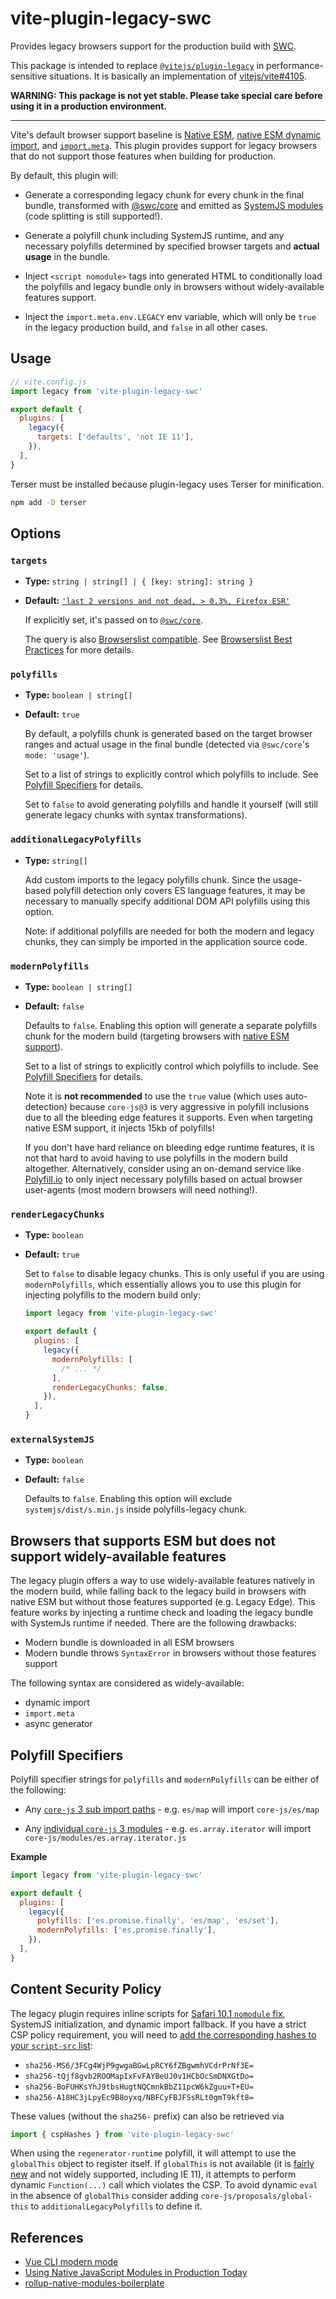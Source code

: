 # vite-plugin-legacy-swc

Provides legacy browsers support for the production build with [SWC](https://github.com/swc-project/swc).

This package is intended to replace [`@vitejs/plugin-legacy`](https://www.npmjs.com/package/@vitejs/plugin-legacy) in performance-sensitive situations. It is basically an implementation of [vitejs/vite#4105](https://github.com/vitejs/vite/pull/4105).

**WARNING: This package is not yet stable. Please take special care before using it in a production environment.**

---

Vite's default browser support baseline is [Native ESM](https://caniuse.com/es6-module), [native ESM dynamic import](https://caniuse.com/es6-module-dynamic-import), and [`import.meta`](https://caniuse.com/mdn-javascript_operators_import_meta). This plugin provides support for legacy browsers that do not support those features when building for production.

By default, this plugin will:

- Generate a corresponding legacy chunk for every chunk in the final bundle, transformed with [@swc/core](https://swc.rs/docs/configuration/supported-browsers) and emitted as [SystemJS modules](https://github.com/systemjs/systemjs) (code splitting is still supported!).

- Generate a polyfill chunk including SystemJS runtime, and any necessary polyfills determined by specified browser targets and **actual usage** in the bundle.

- Inject `<script nomodule>` tags into generated HTML to conditionally load the polyfills and legacy bundle only in browsers without widely-available features support.

- Inject the `import.meta.env.LEGACY` env variable, which will only be `true` in the legacy production build, and `false` in all other cases.

## Usage

```js
// vite.config.js
import legacy from 'vite-plugin-legacy-swc'

export default {
  plugins: [
    legacy({
      targets: ['defaults', 'not IE 11'],
    }),
  ],
}
```

Terser must be installed because plugin-legacy uses Terser for minification.

```sh
npm add -D terser
```

## Options

### `targets`

- **Type:** `string | string[] | { [key: string]: string }`
- **Default:** [`'last 2 versions and not dead, > 0.3%, Firefox ESR'`](https://browsersl.ist/#q=last+2+versions+and+not+dead%2C+%3E+0.3%25%2C+Firefox+ESR)

  If explicitly set, it's passed on to [`@swc/core`](https://swc.rs/docs/configuration/supported-browsers#targets).

  The query is also [Browserslist compatible](https://github.com/browserslist/browserslist). See [Browserslist Best Practices](https://github.com/browserslist/browserslist#best-practices) for more details.

### `polyfills`

- **Type:** `boolean | string[]`
- **Default:** `true`

  By default, a polyfills chunk is generated based on the target browser ranges and actual usage in the final bundle (detected via `@swc/core`'s `mode: 'usage'`).

  Set to a list of strings to explicitly control which polyfills to include. See [Polyfill Specifiers](#polyfill-specifiers) for details.

  Set to `false` to avoid generating polyfills and handle it yourself (will still generate legacy chunks with syntax transformations).

### `additionalLegacyPolyfills`

- **Type:** `string[]`

  Add custom imports to the legacy polyfills chunk. Since the usage-based polyfill detection only covers ES language features, it may be necessary to manually specify additional DOM API polyfills using this option.

  Note: if additional polyfills are needed for both the modern and legacy chunks, they can simply be imported in the application source code.

### `modernPolyfills`

- **Type:** `boolean | string[]`
- **Default:** `false`

  Defaults to `false`. Enabling this option will generate a separate polyfills chunk for the modern build (targeting browsers with [native ESM support](https://caniuse.com/es6-module)).

  Set to a list of strings to explicitly control which polyfills to include. See [Polyfill Specifiers](#polyfill-specifiers) for details.

  Note it is **not recommended** to use the `true` value (which uses auto-detection) because `core-js@3` is very aggressive in polyfill inclusions due to all the bleeding edge features it supports. Even when targeting native ESM support, it injects 15kb of polyfills!

  If you don't have hard reliance on bleeding edge runtime features, it is not that hard to avoid having to use polyfills in the modern build altogether. Alternatively, consider using an on-demand service like [Polyfill.io](https://polyfill.io/v3/) to only inject necessary polyfills based on actual browser user-agents (most modern browsers will need nothing!).

### `renderLegacyChunks`

- **Type:** `boolean`
- **Default:** `true`

  Set to `false` to disable legacy chunks. This is only useful if you are using `modernPolyfills`, which essentially allows you to use this plugin for injecting polyfills to the modern build only:

  ```js
  import legacy from 'vite-plugin-legacy-swc'

  export default {
    plugins: [
      legacy({
        modernPolyfills: [
          /* ... */
        ],
        renderLegacyChunks: false,
      }),
    ],
  }
  ```

### `externalSystemJS`

- **Type:** `boolean`
- **Default:** `false`

  Defaults to `false`. Enabling this option will exclude `systemjs/dist/s.min.js` inside polyfills-legacy chunk.

## Browsers that supports ESM but does not support widely-available features

The legacy plugin offers a way to use widely-available features natively in the modern build, while falling back to the legacy build in browsers with native ESM but without those features supported (e.g. Legacy Edge). This feature works by injecting a runtime check and loading the legacy bundle with SystemJs runtime if needed. There are the following drawbacks:

- Modern bundle is downloaded in all ESM browsers
- Modern bundle throws `SyntaxError` in browsers without those features support

The following syntax are considered as widely-available:

- dynamic import
- `import.meta`
- async generator

## Polyfill Specifiers

Polyfill specifier strings for `polyfills` and `modernPolyfills` can be either of the following:

- Any [`core-js` 3 sub import paths](https://unpkg.com/browse/core-js@latest/) - e.g. `es/map` will import `core-js/es/map`

- Any [individual `core-js` 3 modules](https://unpkg.com/browse/core-js@latest/modules/) - e.g. `es.array.iterator` will import `core-js/modules/es.array.iterator.js`

**Example**

```js
import legacy from 'vite-plugin-legacy-swc'

export default {
  plugins: [
    legacy({
      polyfills: ['es.promise.finally', 'es/map', 'es/set'],
      modernPolyfills: ['es.promise.finally'],
    }),
  ],
}
```

## Content Security Policy

The legacy plugin requires inline scripts for [Safari 10.1 `nomodule` fix](https://gist.github.com/samthor/64b114e4a4f539915a95b91ffd340acc), SystemJS initialization, and dynamic import fallback. If you have a strict CSP policy requirement, you will need to [add the corresponding hashes to your `script-src` list](https://developer.mozilla.org/en-US/docs/Web/HTTP/Headers/Content-Security-Policy/script-src#unsafe_inline_script):

- `sha256-MS6/3FCg4WjP9gwgaBGwLpRCY6fZBgwmhVCdrPrNf3E=`
- `sha256-tQjf8gvb2ROOMapIxFvFAYBeUJ0v1HCbOcSmDNXGtDo=`
- `sha256-BoFUHKsYhJ9tbsHugtNQCmnkBbZ11pcW6kZguu+T+EU=`
- `sha256-A18HC3jLpyEc9B8oyxq/NBFCyFBJFSsRLt0gmT9kft8=`

<!--
Run `node --input-type=module -e "import {cspHashes} from 'vite-plugin-legacy-swc'; console.log(cspHashes.map(h => 'sha256-'+h))"` to retrieve the value.
-->

These values (without the `sha256-` prefix) can also be retrieved via

```js
import { cspHashes } from 'vite-plugin-legacy-swc'
```

When using the `regenerator-runtime` polyfill, it will attempt to use the `globalThis` object to register itself. If `globalThis` is not available (it is [fairly new](https://caniuse.com/?search=globalThis) and not widely supported, including IE 11), it attempts to perform dynamic `Function(...)` call which violates the CSP. To avoid dynamic `eval` in the absence of `globalThis` consider adding `core-js/proposals/global-this` to `additionalLegacyPolyfills` to define it.

## References

- [Vue CLI modern mode](https://cli.vuejs.org/guide/browser-compatibility.html#modern-mode)
- [Using Native JavaScript Modules in Production Today](https://philipwalton.com/articles/using-native-javascript-modules-in-production-today/)
- [rollup-native-modules-boilerplate](https://github.com/philipwalton/rollup-native-modules-boilerplate)
